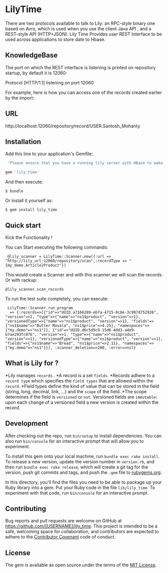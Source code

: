 # LilyTime

There are two protocols available to talk to Lily: an RPC-style binary one based on Avro, which is used when you use the client Java API , and a REST-style API (HTTP+JSON).
Lily Time Provides user REST Interface to be used across applications to store date to Hbase.

## KnowledgeBase
The port on which the REST interface is listening is printed on repository startup, by default it is
12060:

Protocol [HTTP/1.1] listening on port 12060

For example, here is how you can access one of the records created earlier by the import:

## URL
 http://localhost:12060/repository/record/USER.Santosh_Mohanty

## Installation

Add this line to your application's Gemfile:

```ruby
 'Please ensure that you have a running lily server with HBase to make this Gem Work !'
```


```ruby
gem 'lily_time'
```

And then execute:

    $ bundle

Or install it yourself as:

    $ gem install lily_time

## Quick start

Kick the Functionality !

You can Start executing the following commands:

     @lily_scanner = LilyTime::Scanner.new({:url => "http://lily_url:12060/repository/scan",:recordType => "{my_demo.Article}Product"})

This would create a Scanner and with this scanner we will scan the records.
Or with rackup:

    @lily_scanner.scan_records

 To run the test suite completely, you can execute:
 
     LilyTime::Scanner.run_program
      => {:records=>[{"id"=>"UUID.a7166289-eb7a-4715-8c8e-3c997d752926", "version"=>2, "type"=>{"name"=>"ns1$product", "version"=>1}, "versionedType"=>{"name"=>"ns1$product", "version"=>1}, "fields"=>{"ns1$name"=>"Butter Masala", "ns1$price"=>4.25}, "namespaces"=>{"my.demo"=>"ns1"}}, {"id"=>"UUID.d6c5d9c9-15d6-4dd3-a4e9-b7ae293fc076", "version"=>1, "type"=>{"name"=>"ns1$product", "version"=>1}, "versionedType"=>{"name"=>"ns1$product", "version"=>1}, "fields"=>{"ns1$name"=>"Bread", "ns1$price"=>2.11}, "namespaces"=>{"my.demo"=>"ns1"}}], :scanner_deletion=>200, :error=>nil}


## What is Lily for ?

 *Lily manages `records` .
 *A record is a set `fields`.
 *Records adhere to a `record type` which specifies the `field types` that are allowed within the `record`. 
 *Field types define the kind of value that can be stored in the field (string, long, decimal, link, ...) and the `scope` of the field. 
 *The scope determines if the field is `versioned` or `not`. Versioned fields are `immutable`: upon each change of a versioned field a new version is created within the record.

## Development

After checking out the repo, run `bin/setup` to install dependencies. You can also run `bin/console` for an interactive prompt that will allow you to experiment.

To install this gem onto your local machine, run `bundle exec rake install`. To release a new version, update the version number in `version.rb`, and then run `bundle exec rake release`, which will create a git tag for the version, push git commits and tags, and push the `.gem` file to [rubygems.org](https://rubygems.org).

In this directory, you'll find the files you need to be able to package up your Ruby library into a gem. Put your Ruby code in the file `lib/lily_time`. To experiment with that code, run `bin/console` for an interactive prompt.


## Contributing

Bug reports and pull requests are welcome on GitHub at https://github.com/[USERNAME]/lily_time. This project is intended to be a safe, welcoming space for collaboration, and contributors are expected to adhere to the [Contributor Covenant](contributor-covenant.org) code of conduct.


## License

The gem is available as open source under the terms of the [MIT License](http://opensource.org/licenses/MIT).

